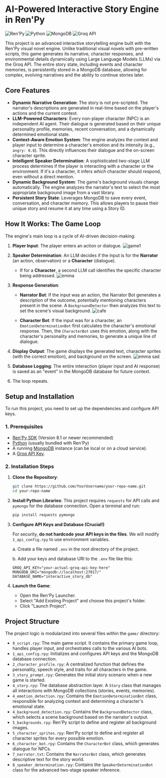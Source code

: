 # AI-Powered Interactive Story Engine in Ren'Py

![Ren'Py](https://img.shields.io/badge/Ren'Py-8.1.3-ffde5d.svg)
![Python](https://img.shields.io/badge/Python-3.9+-blue.svg)
![MongoDB](https://img.shields.io/badge/MongoDB-Required-green.svg)
![Groq API](https://img.shields.io/badge/API-Groq-lightgrey.svg)

This project is an advanced interactive storytelling engine built with the Ren'Py visual novel engine. Unlike traditional visual novels with pre-written scripts, this game generates its narrative, character responses, and environmental details dynamically using Large Language Models (LLMs) via the Groq API. The entire story state, including events and character memories, is persistently stored in a MongoDB database, allowing for complex, evolving narratives and the ability to continue stories later.

## Core Features

-   **Dynamic Narrative Generation**: The story is not pre-scripted. The narrator's descriptions are generated in real-time based on the player's actions and the current context.
-   **LLM-Powered Characters**: Every non-player character (NPC) is an independent AI agent. Their dialogue is generated based on their unique personality profile, memories, recent conversation, and a dynamically determined emotional state.
-   **Context-Aware Emotion System**: The engine analyzes the context and player input to determine a character's emotion and its intensity (e.g., `angry: 0.8`). This directly influences their dialogue and the on-screen character sprite.
-   **Intelligent Speaker Determination**: A sophisticated two-stage LLM process determines if the player is interacting with a character or the environment. If it's a character, it infers *which* character should respond, even without a direct mention.
-   **Dynamic Background System**: The game's background visuals change automatically. The engine analyzes the narrator's text to select the most appropriate background image from a vast library.
-   **Persistent Story State**: Leverages MongoDB to save every event, conversation, and character memory. This allows players to pause their unique story and resume it at any time using a Story ID.

## How It Works: The Game Loop

The engine's main loop is a cycle of AI-driven decision-making:

1.  **Player Input**: The player enters an action or dialogue.
   ![game1](https://github.com/user-attachments/assets/da137431-f7c2-4fca-8fd9-3fa80f221d44)

3.  **Speaker Determination**: An LLM decides if the input is for the **Narrator** (an action, observation) or a **Character** (dialogue).
    -   If for a **Character**, a second LLM call identifies the specific character being addressed.
      ![emma](https://github.com/user-attachments/assets/b1e296fb-fede-4ab7-a638-cf7dec1ddf17)

4.  **Response Generation**:
    -   **Narrator Bot**: If the input was an action, the Narrator Bot generates a description of the outcome, potentially mentioning characters present in the scene. A `BackgroundDetector` then analyzes this text to set the scene's visual background.
      ![cafe](https://github.com/user-attachments/assets/deb7a439-5a9e-4b5d-81ae-6e500fc550be)

    -   **Character Bot**: If the input was for a character, an `EmotionDeterminationBot` first calculates the character's emotional response. Then, the `CharacterBot` uses this emotion, along with the character's personality and memories, to generate a unique line of dialogue.
5.  **Display Output**: The game displays the generated text, character sprites (with the correct emotion), and background on the screen.
   ![emma sad](https://github.com/user-attachments/assets/5e87e49c-05b0-4977-aeb7-b613a413f72d)

7.  **Database Logging**: The entire interaction (player input and AI response) is saved as an "event" in the MongoDB database for future context.
8.  The loop repeats.

## Setup and Installation

To run this project, you need to set up the dependencies and configure API keys.

### 1. Prerequisites
-   [Ren'Py SDK](https://www.renpy.org/latest.html) (Version 8.1 or newer recommended)
-   [Python](https://www.python.org/downloads/) (usually bundled with Ren'Py)
-   A running [MongoDB](https://www.mongodb.com/try/download/community) instance (can be local or on a cloud service).
-   A [Groq API Key](https://console.groq.com/keys).

### 2. Installation Steps

1.  **Clone the Repository**:
    ```bash
    git clone https://github.com/YourUsername/your-repo-name.git
    cd your-repo-name
    ```

2.  **Install Python Libraries**:
    This project requires `requests` for API calls and `pymongo` for the database connection. Open a terminal and run:
    ```bash
    pip install requests pymongo
    ```

3.  **Configure API Keys and Database (Crucial!)**

    For security, **do not hardcode your API keys in the files**. We will modify `1_api_config.rpy` to use environment variables.

    a. Create a file named `.env` in the root directory of the project.
    
    b. Add your keys and database URI to the `.env` file like this:
    ```
    GROQ_API_KEY="your-actual-groq-api-key-here"
    MONGODB_URI="mongodb://localhost:27017/"
    DATABASE_NAME="interactive_story_db"
    ```

4.  **Launch the Game**:
    -   Open the Ren'Py Launcher.
    -   Select "Add Existing Project" and choose this project's folder.
    -   Click "Launch Project".

## Project Structure

The project logic is modularized into several files within the `game/` directory:

-   `9_script.rpy`: The main game script. It contains the primary game loop, handles player input, and orchestrates calls to the various AI bots.
-   `1_api_config.rpy`: Initializes and configures API keys and the MongoDB database connection.
-   `2_character_profile.rpy`: A centralized function that defines the personality, speech style, and traits for all characters in the game.
-   `3_story_prompt.rpy`: Generates the initial story scenario when a new game is started.
-   `4_story.rpy`: The database abstraction layer. A `Story` class that manages all interactions with MongoDB collections (stories, events, memories).
-   `4_emotion_detection.rpy`: Contains the `EmotionDeterminationBot` class, responsible for analyzing context and determining a character's emotional state.
-   `4_background_detection.rpy`: Contains the `BackgroundDetector` class, which selects a scene background based on the narrator's output.
-   `5_backgrounds.rpy`: Ren'Py script to define and register all background images.
-   `5_character_sprites.rpy`: Ren'Py script to define and register all character sprites for every possible emotion.
-   `6_character_bot.rpy`: Contains the `CharacterBot` class, which generates dialogue for NPCs.
-   `7_narrator.txt`: Contains the `NarratorBot` class, which generates descriptive text for the story world.
-   `8_speaker_determination.rpy`: Contains the `SpeakerDeterminationBot` class for the advanced two-stage speaker inference.


